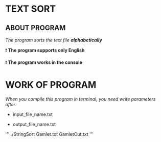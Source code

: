 # TEXT SORT
## ABOUT PROGRAM
*The program sorts the text file **alphabetically***

:exclamation: **The program supports only English**

:exclamation: **The program works in the console**

# WORK OF PROGRAM
*When you compile this program in terminal, you need write parameters after:*

* input_file_name.txt

* output_file_name.txt

'''
./StringSort Gamlet.txt GamletOut.txt
'''
